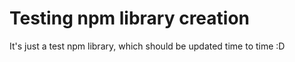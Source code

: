 # Testing npm library creation

It's just a test npm library, which should be updated time to time :D 
